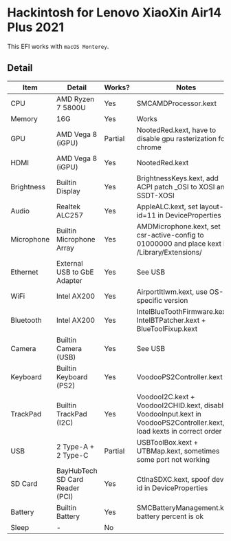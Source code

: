 # Hackintosh for Lenovo XiaoXin Air14 Plus 2021

This EFI works with `macOS Monterey`.

## Detail

| Item       | Detail                          | Works?  | Notes                   |
|------------|---------------------------------|---------|-------------------------|
| CPU        | AMD Ryzen 7 5800U               | Yes     | SMCAMDProcessor.kext    |
| Memory     | 16G                             | Yes     | Works |
| GPU        | AMD Vega 8 (iGPU)               | Partial | NootedRed.kext, have to disable gpu rasterization for chrome |
| HDMI       | AMD Vega 8 (iGPU)               | Yes     | NootedRed.kext |
| Brightness | Builtin Display                 | Yes     | BrightnessKeys.kext, add ACPI patch _OSI to XOSI and SSDT-XOSI |
| Audio      | Realtek ALC257                  | Yes     | AppleALC.kext, set layout-id=11 in DeviceProperties |
| Microphone | Builtin Microphone Array        | Yes     | AMDMicrophone.kext, set csr-active-config to 01000000 and place kext in /Library/Extensions/ |
| Ethernet   | External USB to GbE Adapter     | Yes     | See USB |
| WiFi       | Intel AX200                     | Yes     | AirportItlwm.kext, use OS-specific version |
| Bluetooth  | Intel AX200                     | Yes     | IntelBlueToothFirmware.kext + IntelBTPatcher.kext + BlueToolFixup.kext |
| Camera     | Builtin Camera (USB)            | Yes     | See USB |
| Keyboard   | Builtin Keyboard (PS2)          | Yes     | VoodooPS2Controller.kext |
| TrackPad   | Builtin TrackPad (I2C)          | Yes     | VoodooI2C.kext + VoodooI2CHID.kext, disable VoodooInput.kext in VoodooPS2Controller.kext, load kexts in correct order |
| USB        | 2 Type-A + 2 Type-C             | Partial | USBToolBox.kext + UTBMap.kext, sometimes some port not working |
| SD Card    | BayHubTech SD Card Reader (PCI) | Yes     | CtlnaSDXC.kext, spoof device id in DeviceProperties |
| Battery    | Builtin Battery                 | Yes     | SMCBatteryManagement.kext, battery percent is ok |
| Sleep      | -                               | No      | |
